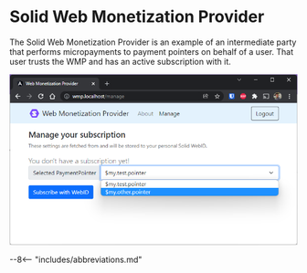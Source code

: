 # Solid Web Monetization Provider

The Solid Web Monetization Provider is an example of an intermediate party that performs micropayments to payment pointers on behalf of a user. That user trusts the WMP and has an active subscription with it.

![](../assets/img/wmp.png)

--8<-- "includes/abbreviations.md"